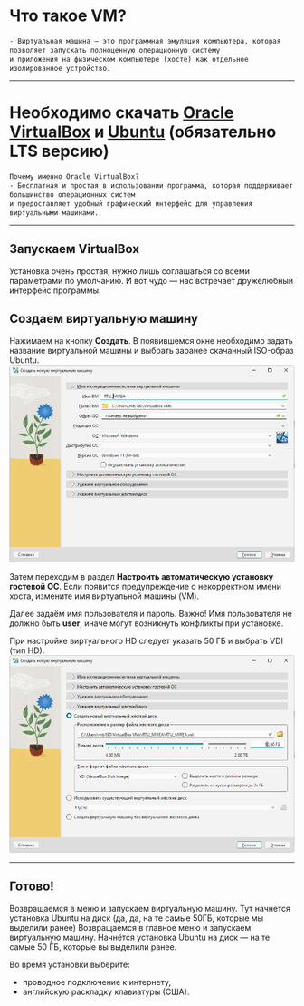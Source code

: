 # Что такое VM?

```
- Виртуальная машина — это программная эмуляция компьютера, которая позволяет запускать полноценную операционную систему 
и приложения на физическом компьютере (хосте) как отдельное изолированное устройство.
```

---
# Необходимо скачать [Oracle VirtualBox]( https://www.virtualbox.org/wiki/Downloads) и [Ubuntu](https://ubuntu.com/download/desktop) (обязательно LTS версию)

```
Почему именно Oracle VirtualBox?
- Бесплатная и простая в использовании программа, которая поддерживает большинство операционных систем 
и предоставляет удобный графический интерфейс для управления виртуальными машинами.
```

---
## Запускаем VirtualBox

Установка очень простая, нужно лишь соглашаться со всеми параметрами по умолчанию.
И вот чудо — нас встречает дружелюбный интерфейс программы.

## Создаем виртуальную машину

Нажимаем на кнопку **Создать**.
В появившемся окне необходимо задать название виртуальной машины и выбрать заранее скачанный ISO-образ Ubuntu.
![oc_name](https://github.com/MAx39999/Guid/blob/main/static/image/oc_name.png)

Затем переходим в раздел **Настроить автоматическую установку гостевой ОС**.
Если появится предупреждение о некорректном имени хоста, измените имя виртуальной машины (VM).

Далее задаём имя пользователя и пароль.
Важно! Имя пользователя не должно быть **user**, иначе могут возникнуть конфликты при установке.

При настройке виртуального HD следует указать 50 ГБ и выбрать VDI (тип HD).
![VHD](https://github.com/MAx39999/Guid/blob/main/static/image/VHD.png)

---
## Готово!

Возвращаемся в меню и запускаем виртуальную машину. Тут начнется установка Ubuntu на диск (да, да, на те самые 50ГБ, которые мы выделили ранее)
Возвращаемся в главное меню и запускаем виртуальную машину.
Начнётся установка Ubuntu на диск — на те самые 50 ГБ, которые вы выделили ранее.

Во время установки выберите:

* проводное подключение к интернету,
* английскую раскладку клавиатуры (США).
